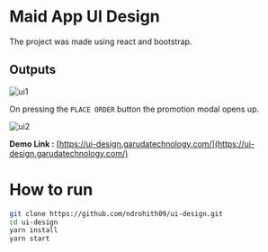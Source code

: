# Maid App UI Design 
The project was made using react and bootstrap.

## Outputs 

![ui1](https://firebasestorage.googleapis.com/v0/b/react-firechat-ae4bf.appspot.com/o/ui-design1.png?alt=media&token=949fe6b5-1e9b-497e-9de5-5d7d1185ed94)

On pressing the `PLACE ORDER` button the promotion modal opens up.

![ui2](https://firebasestorage.googleapis.com/v0/b/react-firechat-ae4bf.appspot.com/o/ui-design2.png?alt=media&token=8873b079-c877-4683-bddf-38923e876b43)

**Demo Link :** [https://ui-design.garudatechnology.com/](https://ui-design.garudatechnology.com/)

# How to run

``` bash
git clone https://github.com/ndrohith09/ui-design.git
cd ui-design
yarn install
yarn start
```
